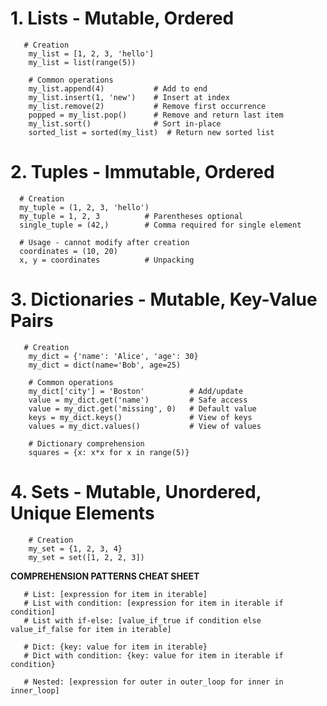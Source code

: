 # 1. Lists - Mutable, Ordered

       # Creation
        my_list = [1, 2, 3, 'hello']
        my_list = list(range(5))
        
        # Common operations
        my_list.append(4)           # Add to end
        my_list.insert(1, 'new')    # Insert at index
        my_list.remove(2)           # Remove first occurrence
        popped = my_list.pop()      # Remove and return last item
        my_list.sort()              # Sort in-place
        sorted_list = sorted(my_list)  # Return new sorted list
        
# 2. Tuples - Immutable, Ordered
      # Creation
      my_tuple = (1, 2, 3, 'hello')
      my_tuple = 1, 2, 3          # Parentheses optional
      single_tuple = (42,)        # Comma required for single element

      # Usage - cannot modify after creation
      coordinates = (10, 20)
      x, y = coordinates          # Unpacking
      
# 3. Dictionaries - Mutable, Key-Value Pairs

       # Creation
        my_dict = {'name': 'Alice', 'age': 30}
        my_dict = dict(name='Bob', age=25)
        
        # Common operations
        my_dict['city'] = 'Boston'          # Add/update
        value = my_dict.get('name')         # Safe access
        value = my_dict.get('missing', 0)   # Default value
        keys = my_dict.keys()               # View of keys
        values = my_dict.values()           # View of values
      
        # Dictionary comprehension
        squares = {x: x*x for x in range(5)}
   
# 4. Sets - Mutable, Unordered, Unique Elements
        # Creation
        my_set = {1, 2, 3, 4}
        my_set = set([1, 2, 2, 3])


**COMPREHENSION PATTERNS CHEAT SHEET**

       # List: [expression for item in iterable]
       # List with condition: [expression for item in iterable if condition]
       # List with if-else: [value_if_true if condition else value_if_false for item in iterable]
       
       # Dict: {key: value for item in iterable}
       # Dict with condition: {key: value for item in iterable if condition}
       
       # Nested: [expression for outer in outer_loop for inner in inner_loop]
